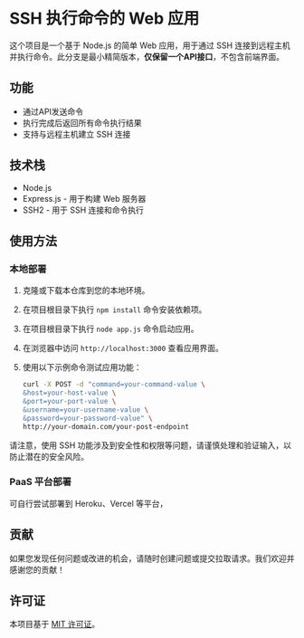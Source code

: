 # SSH 执行命令的 Web 应用

这个项目是一个基于 Node.js 的简单 Web 应用，用于通过 SSH 连接到远程主机并执行命令。此分支是最小精简版本，**仅保留一个API接口**，不包含前端界面。

## 功能

- 通过API发送命令
- 执行完成后返回所有命令执行结果
- 支持与远程主机建立 SSH 连接

## 技术栈

- Node.js
- Express.js - 用于构建 Web 服务器
- SSH2 - 用于 SSH 连接和命令执行

## 使用方法
### 本地部署

1. 克隆或下载本仓库到您的本地环境。
2. 在项目根目录下执行 `npm install` 命令安装依赖项。
3. 在项目根目录下执行 `node app.js` 命令启动应用。
4. 在浏览器中访问 `http://localhost:3000` 查看应用界面。
5. 使用以下示例命令测试应用功能：

   ```bash
   curl -X POST -d "command=your-command-value \
   &host=your-host-value \
   &port=your-port-value \
   &username=your-username-value \
   &password=your-password-value" \
   http://your-domain.com/your-post-endpoint
   ```

请注意，使用 SSH 功能涉及到安全性和权限等问题，请谨慎处理和验证输入，以防止潜在的安全风险。

### PaaS 平台部署
可自行尝试部署到 Heroku、Vercel 等平台，

## 贡献

如果您发现任何问题或改进的机会，请随时创建问题或提交拉取请求。我们欢迎并感谢您的贡献！

## 许可证

本项目基于 [MIT 许可证](LICENSE)。
